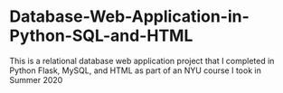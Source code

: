 # Database-Web-Application-in-Python-SQL-and-HTML
This is a relational database web application project that I completed in Python Flask, MySQL, and HTML as part of an NYU course I took in Summer 2020
